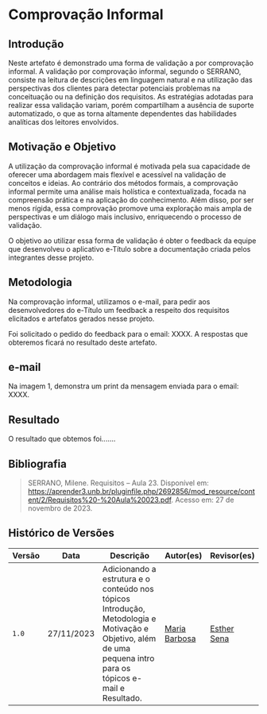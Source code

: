 # Comprovação Informal

## Introdução

Neste artefato é demonstrado uma forma de validação a por comprovação informal. A validação por comprovação informal, segundo o SERRANO,  consiste na leitura de descrições em linguagem natural e na utilização das perspectivas dos clientes para detectar potenciais problemas na conceituação ou na definição dos requisitos. As estratégias adotadas para realizar essa validação variam, porém compartilham a ausência de suporte automatizado, o que as torna altamente dependentes das habilidades analíticas dos leitores envolvidos.

## Motivação e Objetivo

A utilização da comprovação informal é motivada pela sua capacidade de oferecer uma abordagem mais flexível e acessível na validação de conceitos e ideias. Ao contrário dos métodos formais, a comprovação informal permite uma análise mais holística e contextualizada, focada na compreensão prática e na aplicação do conhecimento. Além disso, por ser menos rígida, essa comprovação promove uma exploração mais ampla de perspectivas e um diálogo mais inclusivo, enriquecendo o processo de validação.

O objetivo ao utilizar essa forma de validação é obter o feedback da equipe que desenvolveu o aplicativo e-Título sobre a documentação criada pelos integrantes desse projeto.

## Metodologia

Na comprovação informal, utilizamos o e-mail, para pedir aos desenvolvedores do e-Título um feedback a respeito dos requisitos elicitados e artefatos gerados nesse projeto.

Foi solicitado o pedido do feedback para o email: XXXX. A respostas que obteremos ficará no resultado deste artefato.  

## e-mail

Na imagem 1, demonstra um print da mensagem enviada para o email: XXXX. 


## Resultado

O resultado que obtemos foi.......

## Bibliografia

> SERRANO, Milene. Requisitos – Aula 23. Disponível em: https://aprender3.unb.br/pluginfile.php/2692856/mod_resource/content/2/Requisitos%20-%20Aula%20023.pdf. Acesso em: 27 de novembro de 2023.

## Histórico de Versões

| Versão | Data       | Descrição   | Autor(es)   | Revisor(es) |
| ------ | ---------- | ----------- | ------------ | ---------- |
| `1.0`  | 27/11/2023 | Adicionando a estrutura e o conteúdo nos tópicos Introdução, Metodologia e Motivação e Objetivo, além de uma pequena intro para os tópicos e-mail e Resultado. | [Maria Barbosa](https://github.com/Madu01) |  [Esther Sena](https://github.com/esmsena) |
